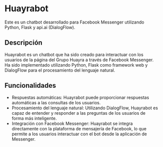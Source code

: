 # Huayrabot
Este es un chatbot desarrollado para Facebook Messenger utilizando Python, Flask y api.ai (DialogFlow).

## Descripción
Huayrabot es un chatbot que ha sido creado para interactuar con los usuarios de la página del Grupo Huayra a través de Facebook Messenger. Ha sido implementado utilizando Python, Flask como framework web y DialogFlow para el procesamiento del lenguaje natural.

## Funcionalidades
<ul>
<li>Respuestas automáticas: Huayrabot puede proporcionar respuestas automáticas a las consultas de los usuarios.
</li>
<li>Procesamiento del lenguaje natural: Utilizando DialogFlow, Huayrabot es capaz de entender y responder a las preguntas de los usuarios de forma más inteligente.
</li>
<li>Integración con Facebook Messenger: Huayrabot se integra directamente con la plataforma de mensajería de Facebook, lo que permite a los usuarios interactuar con el bot desde la aplicación de Messenger.</li>
</ul>
